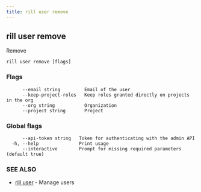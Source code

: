 ```yaml
---
title: rill user remove
---
```

## rill user remove

Remove

```
rill user remove [flags]
```

### Flags

```
      --email string         Email of the user
      --keep-project-roles   Keep roles granted directly on projects in the org
      --org string           Organization
      --project string       Project
```

### Global flags

```
      --api-token string   Token for authenticating with the admin API
  -h, --help               Print usage
      --interactive        Prompt for missing required parameters (default true)
```

### SEE ALSO

* [rill user](user.md)	 - Manage users

